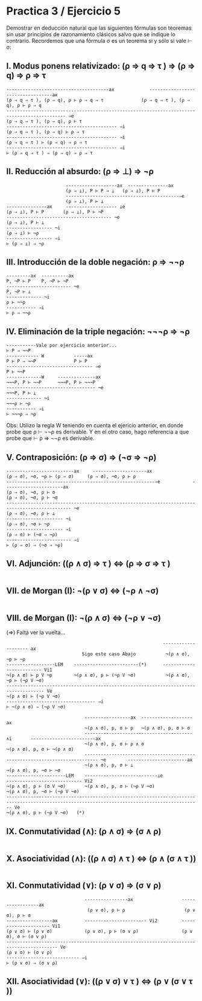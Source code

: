 # Practica 3 / Ejercicio 5  
Demostrar en deducción natural que las siguientes fórmulas son teoremas sin usar principios de razonamiento clásicos salvo que se indique lo contrario. Recordemos que una fórmula σ es un teorema si y sólo si vale ⊢ σ:  
## I. Modus ponens relativizado: (ρ ⇒ q ⇒ τ ) ⇒ (ρ ⇒ q) ⇒ ρ ⇒ τ  
```
--------------------------------------ax             ----------------------------------ax
(ρ ⇒ q ⇒ τ ), (ρ ⇒ q), ρ ⊢ ρ ⇒ q ⇒ τ              (ρ ⇒ q ⇒ τ ), (ρ ⇒ q), ρ ⊢ ρ ⇒ q
-------------------------------------------------------------------------------------------- ⇒e
(ρ ⇒ q ⇒ τ ), (ρ ⇒ q), ρ ⊢ τ
----------------------------------------- ⇒i
(ρ ⇒ q ⇒ τ ), (ρ ⇒ q) ⊢ ρ ⇒ τ
----------------------------------------- ⇒i
(ρ ⇒ q ⇒ τ ) ⊢ (ρ ⇒ q) ⇒ ρ ⇒ τ
----------------------------------------- ⇒i
⊢ (ρ ⇒ q ⇒ τ ) ⇒ (ρ ⇒ q) ⇒ ρ ⇒ τ
```
## II. Reducción al absurdo: (ρ ⇒ ⊥) ⇒ ¬ρ  
```
                      -------------------ax  ---------------ax
                      (ρ ⇒ ⊥), P ⊢ P ⇒ ⊥   (ρ ⇒ ⊥), P ⊢ P
                      ------------------------------------------⇒e
                      (ρ ⇒ ⊥), P ⊢ ⊥
---------------ax     ------------------- ⊥e
(ρ ⇒ ⊥), P ⊢ P       (ρ ⇒ ⊥), P ⊢ ¬P
--------------------------------------- ¬e
(ρ ⇒ ⊥), P ⊢ ⊥ 
----------------- ¬i
(ρ ⇒ ⊥) ⊢ ¬ρ 
----------------- ⇒i
⊢ (ρ ⇒ ⊥) ⇒ ¬ρ 
```
## III. Introducción de la doble negación: ρ ⇒ ¬¬ρ  
```
---------ax  ----------ax
P, ¬P ⊢ P    P, ¬P ⊢ ¬P
------------------------ ¬e
P, ¬P ⊢ ⊥
------------- ¬i
ρ ⊢ ¬¬ρ  
----------- ⇒i
⊢ ρ ⇒ ¬¬ρ  
```
## IV. Eliminación de la triple negación: ¬¬¬ρ ⇒ ¬ρ  
```
-----------Vale por ejercicio anterior...
⊢ P ⇒ ¬¬P 
------------ W           -----ax
P ⊢ P ⇒ ¬¬P              P ⊢ P
-------------------------------- ⇒e
P ⊢ ¬¬P 
-------------W     --------------ax
¬¬¬P, P ⊢ ¬¬P      ¬¬¬P, P ⊢ ¬¬¬P
--------------------------------- ¬e
¬¬¬P, P ⊢ ⊥
------------- ¬i
¬¬¬ρ ⊢ ¬ρ 
----------- ⇒i
⊢ ¬¬¬ρ ⇒ ¬ρ  
```
Obs: Utilizo la regla W teniendo en cuenta el ejericio anterior, en donde probe que ρ ⊢ ¬¬ρ es derivable. Y en el otro caso, hago referencia a que probe que ⊢ ρ ⇒ ¬¬ρ es derivable.  
## V. Contraposición: (ρ ⇒ σ) ⇒ (¬σ ⇒ ¬ρ)  
```
-------------------------ax     --------------------ax
(ρ ⇒ σ), ¬σ, ¬ρ ⊢ (ρ ⇒ σ)     (ρ ⇒ σ), ¬σ, ρ ⊢ ρ 
-------------------------------------------------------⇒e            ----------------------ax
(ρ ⇒ σ), ¬σ, ρ ⊢ σ                                                   (ρ ⇒ σ), ¬σ, ρ ⊢ ¬σ
---------------------------------------------------------------------------------------------- ¬e
(ρ ⇒ σ), ¬σ, ρ ⊢ ⊥
--------------------- ¬i
(ρ ⇒ σ), ¬σ ⊢ ¬ρ
--------------------- ⇒i
(ρ ⇒ σ) ⊢ (¬σ ⇒ ¬ρ)
------------------------ ⇒i
⊢ (ρ ⇒ σ) ⇒ (¬σ ⇒ ¬ρ)
```
## VI. Adjunción: ((ρ ∧ σ) ⇒ τ ) ⇔ (ρ ⇒ σ ⇒ τ )  
```
```
## VII. de Morgan (I): ¬(ρ ∨ σ) ⇔ (¬ρ ∧ ¬σ)  
```
```
## VIII. de Morgan (I): ¬(ρ ∧ σ) ⇔ (¬ρ ∨ ¬σ) 
(⇒) Falta ver la vuelta...
```
                                                          -------------------- ax
                            Sigo este caso Abajo           ¬(ρ ∧ σ), ¬p ⊢ ¬ρ
------------------LEM    ------------------------(*)      ------------------------- Vi1
¬(ρ ∧ σ) ⊢ p V ¬p        ¬(ρ ∧ σ), p ⊢ (¬ρ V ¬σ)           ¬(ρ ∧ σ), ¬p ⊢ (¬ρ V ¬σ) 
------------------------------------------------------------------------------------ Ve
¬(ρ ∧ σ) ⊢ (¬ρ V ¬σ)  
--------------------------------- ⇒i
⊢ ¬(ρ ∧ σ) ⇒ (¬ρ V ¬σ)  
```
```
                             -----------------ax  -------------------ax
                             ¬(ρ ∧ σ), p, σ ⊢ p   ¬(ρ ∧ σ), p, σ ⊢ σ
                             ----------------------------------------∧i       ------------------------ax
                             ¬(ρ ∧ σ), p, σ ⊢ ρ ∧ σ                           ¬(ρ ∧ σ), p, σ ⊢ ¬(ρ ∧ σ)
                             --------------------------------------------------------------------------- ¬e        ----------------------ax
                             ¬(ρ ∧ σ), p, σ ⊢ ⊥                                                                   ¬(ρ ∧ σ), p, ¬σ ⊢ ¬σ
----------------------LEM    ---------------------------⊥e                                                        ---------------------------- Vi2
¬(ρ ∧ σ), p ⊢ (σ V ¬σ)       ¬(ρ ∧ σ), p, σ ⊢ (¬ρ V ¬σ)                                                           ¬(ρ ∧ σ), p, ¬σ ⊢ (¬ρ V ¬σ)
---------------------------------------------------------------------------------------------------------------------------------------------- Ve
¬(ρ ∧ σ), p ⊢ (¬ρ V ¬σ)   (*)
```
## IX. Conmutatividad (∧): (ρ ∧ σ) ⇒ (σ ∧ ρ)  
```
```
## X. Asociatividad (∧): ((ρ ∧ σ) ∧ τ ) ⇔ (ρ ∧ (σ ∧ τ ))  
```
```
## XI. Conmutatividad (∨): (ρ ∨ σ) ⇒ (σ ∨ ρ)  
```
                             ----------------ax                  -----------------ax
                              (ρ ∨ σ), p ⊢ ρ                      (ρ ∨ σ), p ⊢ σ
-----------------ax          ----------------------- Vi2         --------------------- Vi1
(ρ ∨ σ) ⊢ (ρ ∨ σ)            (ρ ∨ σ), p ⊢ (σ ∨ ρ)                (ρ ∨ σ), σ ⊢ (σ ∨ ρ)
----------------------------------------------------------------------------------------- Ve
(ρ ∨ σ) ⊢ (σ ∨ ρ)
--------------------------- ⇒i
⊢ (ρ ∨ σ) ⇒ (σ ∨ ρ)
```
## XII. Asociatividad (∨): ((ρ ∨ σ) ∨ τ ) ⇔ (ρ ∨ (σ ∨ τ ))
```
```
